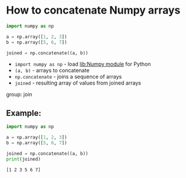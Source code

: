 # How to concatenate Numpy arrays

```python
import numpy as np

a = np.array([1, 2, 3])
b = np.array([5, 6, 7])

joined = np.concatenate((a, b))
```

- `import numpy as np` - load [lib:Numpy module](/python-numpy/how-to-install-python-numpy-lib) for Python
- `(a, b)` - arrays to concatenate
- `np.concatenate` - joins a sequence of arrays
- `joined` - resulting array of values from joined arrays

group: join

## Example: 
```python
import numpy as np

a = np.array([1, 2, 3])
b = np.array([5, 6, 7])

joined = np.concatenate((a, b))
print(joined)
```
```
[1 2 3 5 6 7]

```

